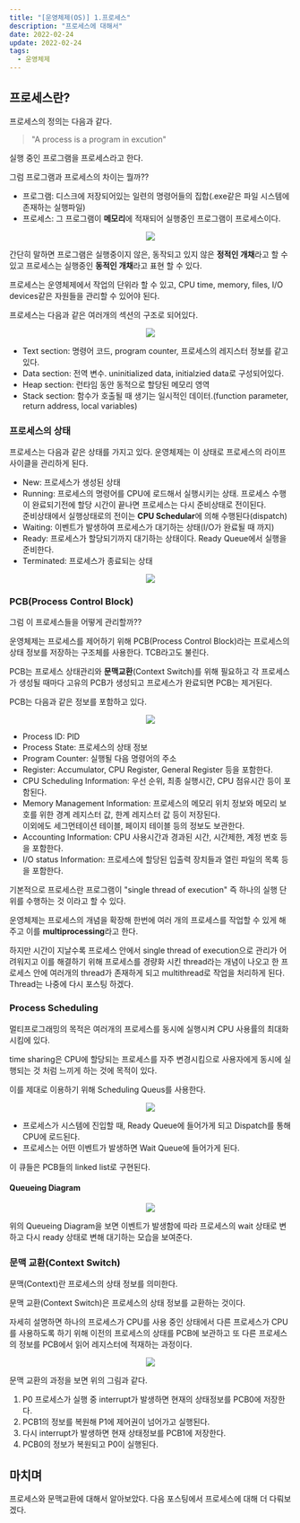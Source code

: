 ```yaml
---
title: "[운영체제(OS)] 1.프로세스"
description: "프로세스에 대해서"
date: 2022-02-24
update: 2022-02-24
tags:
  - 운영체제
---
```


## 프로세스란?

프로세스의 정의는 다음과 같다.

> "A process is a program in excution"

실행 중인 프로그램을 프로세스라고 한다.

그럼 프로그램과 프로세스의 차이는 뭘까??

- 프로그램: 디스크에 저장되어있는 일련의 명령어들의 집합(.exe같은 파일 시스템에 존재하는 실행파일)
- 프로세스: 그 프로그램이 **메모리**에 적재되어 실행중인 프로그램이 프로세스이다.

<p align="center">
    <img src="process.png">
</p>

간단히 말하면 프로그램은 실행중이지 않은, 동작되고 있지 않은 **정적인 개채**라고 할 수 있고 프로세스는 실행중인 **동적인 개채**라고 표현 할 수 있다.

프로세스는 운영체제에서 작업의 단위라 할 수 있고, CPU time, memory, files, I/O devices같은 자원들을 관리할 수 있어야 된다.

프로세스는 다음과 같은 여러개의 섹션의 구조로 되어있다.

<p align="center">
    <img src="memory.png">
</p>

- Text section: 명령어 코드, program counter, 프로세스의 레지스터 정보를 같고 있다.
- Data section: 전역 변수. uninitialized data, initialzied data로 구성되어있다.
- Heap section: 런타임 동안 동적으로 할당된 메모리 영역
- Stack section: 함수가 호출될 때 생기는 일시적인 데이터.(function parameter, return address, local variables)

### 프로세스의 상태

프로세스는 다음과 같은 상태를 가지고 있다. 운영체제는 이 상태로 프로세스의 라이프 사이클을 관리하게 된다.

- New: 프로세스가 생성된 상태
- Running: 프로세스의 명령어를 CPU에 로드해서 실행시키는 상태. 프로세스 수행이 완료되기전에 할당 시간이 끝나면 프로세스는 다시 준비상태로 전이된다.\
  준비상태에서 실행상태로의 전이는 **CPU Schedular**에 의해 수행된다(dispatch)
- Waiting: 이벤트가 발생하여 프로세스가 대기하는 상태(I/O가 완료될 때 까지)
- Ready: 프로세스가 할당되기까지 대기하는 상태이다.
  Ready Queue에서 실행을 준비한다.
- Terminated: 프로세스가 종료되는 상태

<p align="center">
    <img src="life.png">
</p>

### PCB(Process Control Block)

그럼 이 프로세스들을 어떻게 관리할까??

운영체제는 프로세스를 제어하기 위해 PCB(Process Control Block)라는 프로세스의 상태 정보를 저장하는 구조체를 사용한다. TCB라고도 불린다.

PCB는 프로세스 상태관리와 **문맥교환**(Context Switch)를 위해 필요하고 각 프로세스가 생성될 때마다 고유의 PCB가 생성되고 프로세스가 완료되면 PCB는 제거된다.

PCB는 다음과 같은 정보를 포함하고 있다.

<p align="center">
    <img src="pcb.png">
</p>

- Process ID: PID
- Process State: 프로세스의 상태 정보
- Program Counter: 실행될 다음 명령어의 주소
- Register: Accumulator, CPU Register, General Register 등을 포함한다.
- CPU Scheduling Information: 우선 순위, 최종 실행시간, CPU 점유시간 등이 포함된다.
- Memory Management Information: 프로세스의 메모리 위치 정보와 메모리 보호를 위한 경계 레지스터 값, 한계 레지스터 값 등이 저장된다.\
  이외에도 세그먼테이션 테이블, 페이지 테이블 등의 정보도 보관한다.
- Accounting Information: CPU 사용시간과 경과된 시간, 시간제한, 계정 번호 등을 포함한다.
- I/O status Information: 프로세스에 할당된 입출력 장치들과 열린 파일의 목록 등을 포함한다.

기본적으로 프로세스란 프로그램이 "single thread of execution" 즉 하나의 실행 단위를 수행하는 것 이라고 할 수 있다.

운영체제는 프로세스의 개념을 확장해 한번에 여러 개의 프로세스를 작업할 수 있게 해주고 이를 **multiprocessing**라고 한다.

하지만 시간이 지날수록 프로세스 안에서 single thread of execution으로 관리가 어려워지고 이를 해결하기 위해
프로세스를 경량화 시킨 thread라는 개념이 나오고 한 프로세스 안에 여러개의 thread가 존재하게 되고 multithread로 작업을 처리하게 된다.\
Thread는 나중에 다시 포스팅 하겠다.

### Process Scheduling

멀티프로그래밍의 목적은 여러개의 프로세스를 동시에 실행시켜 CPU 사용률의 최대화 시킴에 있다.

time sharing은 CPU에 할당되는 프로세스를 자주 변경시킴으로 사용자에게 동시에 실행되는 것 처럼 느끼게 하는 것에 목적이 있다.

이를 제대로 이용하기 위해 Scheduling Queus를 사용한다.

<p align="center">
    <img src="queue.png">
</p>

- 프로세스가 시스템에 진입할 때, Ready Queue에 들어가게 되고 Dispatch를 통해 CPU에 로드된다.
- 프로세스는 어떤 이벤트가 발생하면 Wait Queue에 들어가게 된다.

이 큐들은 PCB들의 linked list로 구현된다.

#### Queueing Diagram

<p align="center">
    <img src="ready.png">
</p>

위의 Queueing Diagram을 보면 이벤트가 발생함에 따라 프로세스의 wait 상태로 변하고 다시 ready 상태로 변해 대기하는 모습을 보여준다.

### 문맥 교환(Context Switch)

문맥(Context)란 프로세스의 상태 정보를 의미한다.

문맥 교환(Context Switch)은 프로세스의 상태 정보를 교환하는 것이다.

자세히 설명하면 하나의 프로세스가 CPU를 사용 중인 상태에서 다른 프로세스가 CPU를 사용하도록 하기 위해 이전의 프로세스의 상태를 PCB에 보관하고 또 다른 프로세스의 정보를 PCB에서 읽어 레지스터에 적재하는 과정이다.

<p align="center">
    <img src="switch.png">
</p>

문맥 교환의 과정을 보면 위의 그림과 같다.

1. P0 프로세스가 실행 중 interrupt가 발생하면 현재의 상태정보를 PCB0에 저장한다.
2. PCB1의 정보를 복원해 P1에 제어권이 넘어가고 실행된다.
3. 다시 interrupt가 발생하면 현재 상태정보를 PCB1에 저장한다.
4. PCB0의 정보가 복원되고 P0이 실행된다.

## 마치며

프로세스와 문맥교환에 대해서 알아보았다.
다음 포스팅에서 프로세스에 대해 더 다뤄보겠다.
